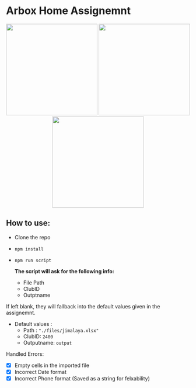 # Arbox Home Assignemnt 

<p align="center">
  <img src="https://user-images.githubusercontent.com/23456142/134665189-6f57de60-8575-4ca3-8ba9-1a293f0746e3.png" width="250">
    <img src="https://user-images.githubusercontent.com/23456142/134664932-6d4286ac-c637-42c2-85e8-22a370b830e6.png" width="250" >
  <img src="https://user-images.githubusercontent.com/23456142/134668416-c53c2120-1376-420c-bf7a-3460b2c630dd.png" width="250">
</p>

## How to use:

* Clone the repo
* `npm install`
* `npm run script`



  **The script will ask for the following info:**
  * File Path 
  * ClubID 
  * Outptname

If left blank, they will fallback into the default values given
in the assignemnt.
 
* Default values :
  * Path :  `"./files/jimalaya.xlsx"`
  * ClubID: `2400`
  * Outputname: `output`



Handled Errors:
- [x] Empty cells in the imported file
- [x] Incorrect Date format
- [x] Incorrect Phone format (Saved as a string for felxability)
